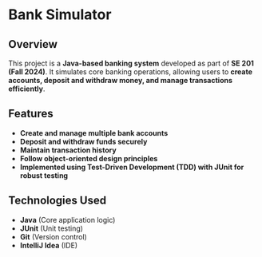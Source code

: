 # **Bank Simulator**  

## **Overview**  
This project is a **Java-based banking system** developed as part of **SE 201 (Fall 2024)**. It simulates core banking operations, allowing users to **create accounts, deposit and withdraw money, and manage transactions efficiently**.  

## **Features**  
- **Create and manage multiple bank accounts**  
- **Deposit and withdraw funds securely**  
- **Maintain transaction history**  
- **Follow object-oriented design principles**  
- **Implemented using Test-Driven Development (TDD) with JUnit for robust testing**  

## **Technologies Used**  
- **Java** (Core application logic)  
- **JUnit** (Unit testing)  
- **Git** (Version control)
- **IntelliJ Idea** (IDE) 
